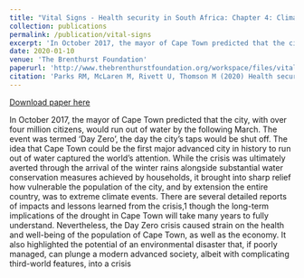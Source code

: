 ```yaml
---
title: "Vital Signs - Health security in South Africa: Chapter 4: Climate, drought, food security and health"
collection: publications
permalink: /publication/vital-signs
excerpt: 'In October 2017, the mayor of Cape Town predicted that the city, with over four million citizens, would run out of water by the following March. The event was termed ‘Day Zero’, the day the city’s taps would be shut off. The idea that Cape Town could be the first major advanced city in history to run out of water captured the world’s attention.'
date: 2020-01-10
venue: 'The Brenthurst Foundation'
paperurl: 'http://www.thebrenthurstfoundation.org/workspace/files/vital-signs-ebook-pdf.pdf'
citation: 'Parks RM, McLaren M, Rivett U, Thomson M (2020) Health security in South Africa: Chapter 4: Climate, drought, food security and health. The Brenthurst Foundation.'
---
```

[Download paper here](http://www.thebrenthurstfoundation.org/workspace/files/vital-signs-ebook-pdf.pdf)

In October 2017, the mayor of Cape Town predicted that the city, with
over four million citizens, would run out of water by the following March.
The event was termed ‘Day Zero’, the day the city’s taps would be shut
off. The idea that Cape Town could be the first major advanced city in
history to run out of water captured the world’s attention. While the crisis
was ultimately averted through the arrival of the winter rains alongside
substantial water conservation measures achieved by households, it
brought into sharp relief how vulnerable the population of the city, and
by extension the entire country, was to extreme climate events. There are
several detailed reports of impacts and lessons learned from the crisis,1
though the long-term implications of the drought in Cape Town will take
many years to fully understand. Nevertheless, the Day Zero crisis caused
strain on the health and well-being of the population of Cape Town, as
well as the economy. It also highlighted the potential of an environmental
disaster that, if poorly managed, can plunge a modern advanced society,
albeit with complicating third-world features, into a crisis
